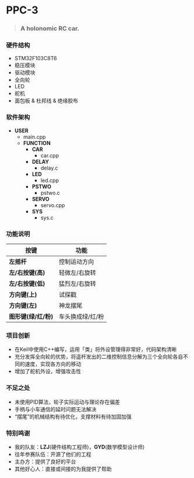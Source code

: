 # PPC-3
> ### A holonomic RC car.


### 硬件结构
* STM32F103C8T6
* 稳压模块
* 驱动模块
* 全向轮
* LED
* 舵机
* 面包板 & 杜邦线 & 绝缘胶布


### 软件架构
* **USER**
    - main.cpp
    - **FUNCTION**
        + **CAR**
            * car.cpp
        + **DELAY**
            * delay.c
        + **LED**
            * led.cpp
        + **PSTWO**
            * pstwo.c
        + **SERVO**
            * servo.cpp
        + **SYS**
            * sys.c


### 功能说明
| 按键 | 功能 |
| --- | --- |
| **左摇杆** | 控制运动方向 |
| **左/右按键(高)** | 轻微左/右旋转 |
| **左/右按键(低)** | 猛烈左/右旋转 |
| **方向键(上)** | 试探戳 |
| **方向键(左)** | 神龙摆尾 |
| **图形键(绿/红/粉)** | 车头换成绿/红/粉 |


### 项目创新
* 在Keil中使用C++编写，运用「类」将外设管理得非常好，代码架构清晰
* 充分发挥全向轮的优势，将遥杆发出的二维控制信息分解为三个全向轮各自不同的速度，实现各方向的移动
* 增加了舵机外设，增强攻击性


### 不足之处
* 未使用PID算法，轮子实际运动与理论存在偏差
* 手柄与小车通信的延时问题无法解决
* “摆尾”的机械结构有待优化，支撑材料有待加固加强


### 特别鸣谢
* 我的队友：**LZJ**(硬件结构工程师)，**GYD**(数学模型设计师)
* 往年参赛队伍：开源了他们的工程
* 主办方：提供了良好的平台
* 其他好心人：直接或间接的为我提供了帮助